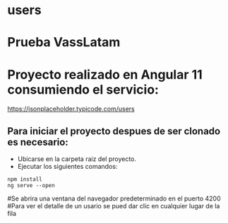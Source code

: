 # users
# Prueba VassLatam
# Proyecto realizado en Angular 11 consumiendo el servicio:
https://jsonplaceholder.typicode.com/users
## Para iniciar el proyecto despues de ser clonado es necesario:
* Ubicarse en la carpeta raiz del proyecto.
* Ejecutar los siguientes comandos:

```
npm install
ng serve --open
```

#Se abrira una ventana del navegador predeterminado en el puerto 4200
#Para ver el detalle de un usario se pued dar clic en cualquier lugar de la fila
